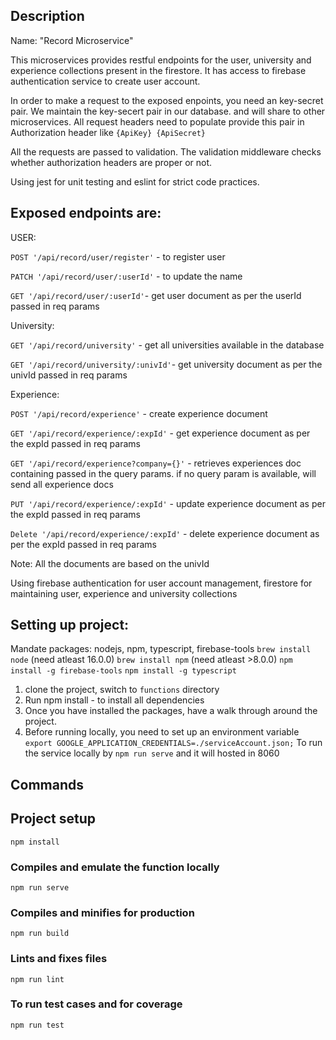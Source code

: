 ## Description

Name: "Record Microservice"

This microservices provides restful endpoints for the user, university and experience collections present in the firestore.
It has access to firebase authentication service to create user account. 

In order to make a request to the exposed enpoints, you need an key-secret pair. We maintain the key-secert pair in our database.
and will share to other microservices. All request headers need to populate provide this pair in Authorization header like `{ApiKey} {ApiSecret}`

All the requests are passed to validation. The validation middleware checks whether authorization headers are proper or not.

Using jest for unit testing and eslint for strict code practices.

## Exposed endpoints are:

USER:

``` POST '/api/record/user/register' ``` - to register user

``` PATCH '/api/record/user/:userId' ``` - to update the name

``` GET '/api/record/user/:userId' ```- get user document as per the userId passed in req params

University:

``` GET '/api/record/university' ``` - get all universities available in the database

``` GET '/api/record/university/:univId' ```- get university document as per the univId passed in req params

Experience:

``` POST '/api/record/experience' ``` - create experience document

``` GET '/api/record/experience/:expId' ``` - get experience document as per the expId passed in req params

``` GET '/api/record/experience?company={}' ``` - retrieves experiences doc containing passed in the query params. if no query param is available, will send all experience docs

``` PUT '/api/record/experience/:expId' ``` - update experience document as per the expId passed in req params

``` Delete '/api/record/experience/:expId' ``` - delete experience document as per the expId passed in req params

Note: All the documents are based on the univId

Using firebase authentication for user account management, firestore for maintaining user, experience and university collections

## Setting up project:

Mandate packages: nodejs, npm, typescript, firebase-tools
`brew install node` (need atleast 16.0.0)
`brew install npm` (need atleast >8.0.0)
`npm install -g firebase-tools`
`npm install -g typescript`

1. clone the project, switch to ```functions``` directory
2. Run npm install  - to install all dependencies
3. Once you have installed the packages, have a walk through around the project.
4. Before running locally, you need to set up an environment variable 
`export GOOGLE_APPLICATION_CREDENTIALS=./serviceAccount.json;`
To run the service locally by ```npm run serve``` and it will hosted in 8060

## Commands
## Project setup
```
npm install
```

### Compiles and emulate the function locally
```
npm run serve
```

### Compiles and minifies for production
```
npm run build
```

### Lints and fixes files
```
npm run lint
```

### To run test cases and for coverage
```
npm run test
```
